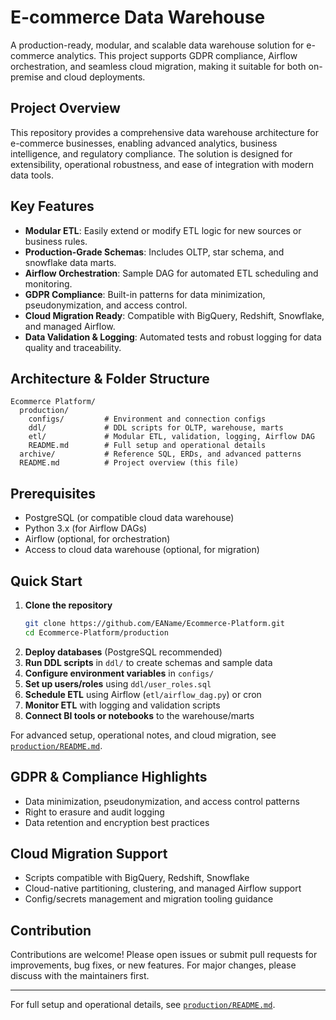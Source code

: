 # E-commerce Data Warehouse

A production-ready, modular, and scalable data warehouse solution for e-commerce analytics. This project supports GDPR compliance, Airflow orchestration, and seamless cloud migration, making it suitable for both on-premise and cloud deployments.

## Project Overview
This repository provides a comprehensive data warehouse architecture for e-commerce businesses, enabling advanced analytics, business intelligence, and regulatory compliance. The solution is designed for extensibility, operational robustness, and ease of integration with modern data tools.

## Key Features
- **Modular ETL**: Easily extend or modify ETL logic for new sources or business rules.
- **Production-Grade Schemas**: Includes OLTP, star schema, and snowflake data marts.
- **Airflow Orchestration**: Sample DAG for automated ETL scheduling and monitoring.
- **GDPR Compliance**: Built-in patterns for data minimization, pseudonymization, and access control.
- **Cloud Migration Ready**: Compatible with BigQuery, Redshift, Snowflake, and managed Airflow.
- **Data Validation & Logging**: Automated tests and robust logging for data quality and traceability.

## Architecture & Folder Structure
```
Ecommerce Platform/
  production/
    configs/         # Environment and connection configs
    ddl/             # DDL scripts for OLTP, warehouse, marts
    etl/             # Modular ETL, validation, logging, Airflow DAG
    README.md        # Full setup and operational details
  archive/           # Reference SQL, ERDs, and advanced patterns
  README.md          # Project overview (this file)
```

## Prerequisites
- PostgreSQL (or compatible cloud data warehouse)
- Python 3.x (for Airflow DAGs)
- Airflow (optional, for orchestration)
- Access to cloud data warehouse (optional, for migration)

## Quick Start
1. **Clone the repository**
   ```sh
   git clone https://github.com/EAName/Ecommerce-Platform.git
   cd Ecommerce-Platform/production
   ```
2. **Deploy databases** (PostgreSQL recommended)
3. **Run DDL scripts** in `ddl/` to create schemas and sample data
4. **Configure environment variables** in `configs/`
5. **Set up users/roles** using `ddl/user_roles.sql`
6. **Schedule ETL** using Airflow (`etl/airflow_dag.py`) or cron
7. **Monitor ETL** with logging and validation scripts
8. **Connect BI tools or notebooks** to the warehouse/marts

For advanced setup, operational notes, and cloud migration, see [`production/README.md`](production/README.md).

## GDPR & Compliance Highlights
- Data minimization, pseudonymization, and access control patterns
- Right to erasure and audit logging
- Data retention and encryption best practices

## Cloud Migration Support
- Scripts compatible with BigQuery, Redshift, Snowflake
- Cloud-native partitioning, clustering, and managed Airflow support
- Config/secrets management and migration tooling guidance

## Contribution
Contributions are welcome! Please open issues or submit pull requests for improvements, bug fixes, or new features. For major changes, please discuss with the maintainers first.

---
For full setup and operational details, see [`production/README.md`](production/README.md). 